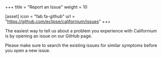 +++
title = "Report an Issue"
weight = 10

[asset]
  icon = "fab fa-github"
  url = "https://github.com/eclipse/californium/issues"
+++

The easiest way to tell us about a problem you experience with Californium is by opening an issue on our GitHub page.

Please make sure to search the existing issues for similar symptoms before you open a new issue.